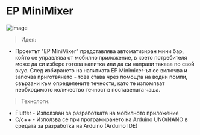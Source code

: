 # EP MiniMixer

![image](https://user-images.githubusercontent.com/72454123/233491577-a47f8b43-910f-4ea4-a70c-13fc6e82e5c4.png)


>Идея:
- Проектът "EP MiniMixer" представлява автоматизиран мини бар, който се управлява 
от мобилно приложение, в което потребителя може да си избере готова напитка или да си
направи такава по свой вкус. След избирането на напитката EP Minimixer-ът се включва и започва 
приготвянето - това става чрез помощта на водни помпи, свързани към определените течности, като те изпомпват 
необходимото количество течност в поставената чаша.

>Технологи:
- Flutter - Използван за разработката на мобилното приложение
- C/c++ - Използва се при програмирането на Arduino UNO/NANO в 
          средата за разработка на Arduino (Arduino IDE)
